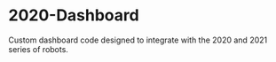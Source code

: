 # 2020-Dashboard
Custom dashboard code designed to integrate with the 2020 and 2021 series of robots.
